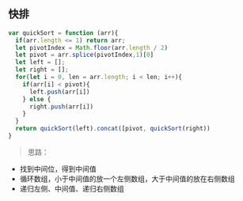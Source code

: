 ## 快排
```js
var quickSort = function (arr){
  if(arr.length <= 1) return arr;
  let pivotIndex = Math.floor(arr.length / 2)
  let pivot = arr.splice(pivotIndex,1)[0]
  let left = [];
  let right = [];
  for(let i = 0, len = arr.length; i < len; i++){
    if(arr[i] < pivot){
      left.push(arr[i])
    } else {
      right.push(arr[i])
    }
  }
  return quickSort(left).concat([pivot, quickSort(right))
}

```
> 思路： 
- 找到中间位，得到中间值
- 循环数组，小于中间值的放一个左侧数组，大于中间值的放在右侧数组
- 递归左侧、中间值、递归右侧数组
